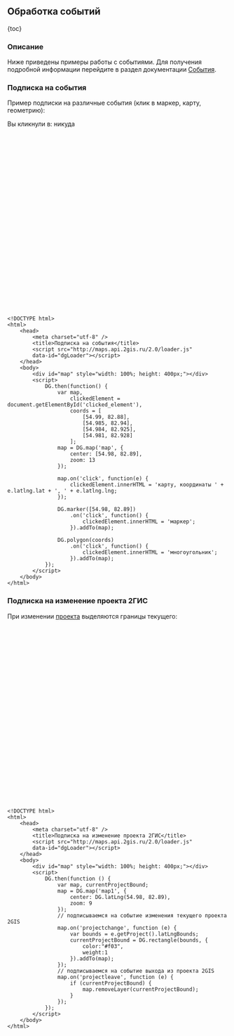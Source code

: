 ## Обработка событий

{toc}

### Описание

Ниже приведены примеры работы с событиями. Для получения подробной информации перейдите в раздел документации <a href="/doc/maps/manual/events">События</a>.

### Подписка на события

Пример подписки на различные события (клик в маркер, карту, геометрию):

Вы кликнули в: <span id="clicked_element">никуда</span>
<script src="http://maps.api.2gis.ru/2.0/loader.js" data-id="dgLoader"></script>
<div id="map" style="width: 100%; height: 400px;"></div>
<script>
    DG.then(function() {
        var map,
            clickedElement = document.getElementById('clicked_element'),
            coords = [
                [54.99, 82.88],
                [54.985, 82.94],
                [54.984, 82.925],
                [54.981, 82.928]
            ];
        map = DG.map('map', {
            center: [54.98, 82.89],
            zoom: 13
        });

        map.on('click', function(e) {
            clickedElement.innerHTML = 'карту, координаты ' + e.latlng.lat + ', ' + e.latlng.lng;
        });

        DG.marker([54.98, 82.89])
            .on('click', function() {
                clickedElement.innerHTML = 'маркер';
            }).addTo(map);

        DG.polygon(coords)
            .on('click', function() {
                clickedElement.innerHTML = 'многоугольник';
            }).addTo(map);
    });
</script>

    <!DOCTYPE html>
    <html>
        <head>
            <meta charset="utf-8" />
            <title>Подписка на события</title>
            <script src="http://maps.api.2gis.ru/2.0/loader.js"
            data-id="dgLoader"></script>
        </head>
        <body>
            <div id="map" style="width: 100%; height: 400px;"></div>
            <script>
                DG.then(function() {
                    var map,
                        clickedElement = document.getElementById('clicked_element'),
                        coords = [
                            [54.99, 82.88],
                            [54.985, 82.94],
                            [54.984, 82.925],
                            [54.981, 82.928]
                        ];
                    map = DG.map('map', {
                        center: [54.98, 82.89],
                        zoom: 13
                    });

                    map.on('click', function(e) {
                        clickedElement.innerHTML = 'карту, координаты ' + e.latlng.lat + ', ' + e.latlng.lng;
                    });

                    DG.marker([54.98, 82.89])
                        .on('click', function() {
                            clickedElement.innerHTML = 'маркер';
                        }).addTo(map);

                    DG.polygon(coords)
                        .on('click', function() {
                            clickedElement.innerHTML = 'многоугольник';
                        }).addTo(map);
                });
            </script>
        </body>
    </html>

### Подписка на изменение проекта 2ГИС

При изменении [проекта](/doc/maps/manual/map#map-projectdetector) выделяются границы текущего:

<div id="map1" style="width: 100%; height: 400px;"></div>
<script>
    DG.then(function () {
        var map, currentProjectBound;
        map = DG.map('map1', {
            center: DG.latLng(54.98, 82.89),
            zoom: 9
        });
        // подписываемся на событие изменения текущего проекта 2GIS
        map.on('projectchange', function (e) {
            var bounds = e.getProject().latLngBounds;
            currentProjectBound = DG.rectangle(bounds, {
                color:"#f03",
                weight:1
            }).addTo(map);
        });
        // подписываемся на событие выхода из проекта 2GIS
        map.on('projectleave', function (e) {
            if (currentProjectBound) {
                map.removeLayer(currentProjectBound);
            }
        });
    });
</script>

    <!DOCTYPE html>
    <html>
        <head>
            <meta charset="utf-8" />
            <title>Подписка на изменение проекта 2ГИС</title>
            <script src="http://maps.api.2gis.ru/2.0/loader.js"
            data-id="dgLoader"></script>
        </head>
        <body>
            <div id="map" style="width: 100%; height: 400px;"></div>
            <script>
                DG.then(function () {
                    var map, currentProjectBound;
                    map = DG.map('map1', {
                        center: DG.latLng(54.98, 82.89),
                        zoom: 9
                    });
                    // подписываемся на событие изменения текущего проекта 2GIS
                    map.on('projectchange', function (e) {
                        var bounds = e.getProject().latLngBounds;
                        currentProjectBound = DG.rectangle(bounds, {
                            color:"#f03",
                            weight:1
                        }).addTo(map);
                    });
                    // подписываемся на событие выхода из проекта 2GIS
                    map.on('projectleave', function (e) {
                        if (currentProjectBound) {
                            map.removeLayer(currentProjectBound);
                        }
                    });
                });
            </script>
        </body>
    </html>
